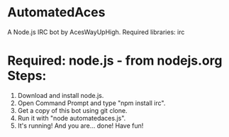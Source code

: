 AutomatedAces
==============
A Node.js IRC bot by AcesWayUpHigh.
Required libraries: irc

Required: node.js - from nodejs.org
Steps:
===========
1. Download and install node.js.
2. Open Command Prompt and type "npm install irc".
3. Get a copy of this bot using git clone.
4. Run it with "node automatedaces.js".
5. It's running! And you are... done!
Have fun!
